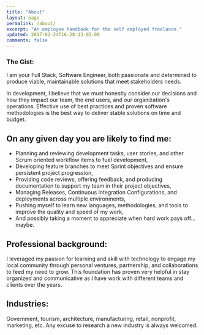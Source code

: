 ```yaml
---
title: "About"
layout: page
permalink: /about/
excerpt: "An employee handbook for the self employed freelance."
updated: 2017-02-24T16:28:13-05:00
comments: false
---
```

### The Gist:

I am your Full Stack, Software Engineer, both passionate and determined to produce viable, maintainable solutions that meet stakeholders needs.

In development, I believe that we must honestly consider our decisions and how they impact our team, the end users, and our organization's operations. Effective use of best practices and proven software methodologies is the best way to deliver stable solutions on time and budget.

## On any given day you are likely to find me:

- Planning and reviewing development tasks, user stories, and other Scrum oriented workflow items to fuel development,
- Developing feature branches to meet Sprint objectives and ensure persistent project progression,
- Providing code reviews, offering feedback, and producing documentation to support my team in their project objectives,
- Managing Releases, Continuous Integration Configurations, and deployments across multiple environments,
- Pushing myself to learn new languages, methodologies, and tools to improve the quality and speed of my work,
- And possibly taking a moment to appreciate when hard work pays off… maybe.

## Professional background:

I leveraged my passion for learning and skill with technology to engage my local community through personal ventures, partnership, and collaborations to feed my need to grow. This foundation has proven very helpful in stay organized and communicative as I have work with different teams and clients over the years.

## Industries:

Government, tourism, architecture, manufacturing, retail, nonprofit, marketing, etc. Any excuse to research a new industry is always welcomed.
